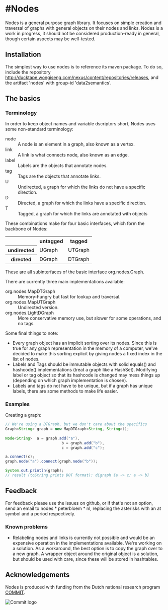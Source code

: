 #Nodes
=====

Nodes is a general purpose graph library. It focuses on simple creation and traversal of graphs with general objects on their nodes and links. Nodes is a work in progress, it should not be considered production-ready in general, though certain aspects may be well-tested.

## Installation

The simplest way to use nodes is to reference its maven package. To do so, include the repository http://ducktape.wongiseng.com/nexus/content/repositories/releases, and the artifact 'nodes' with group-id 'data2semantics'.

## The basics

### Terminology
In order to keep object names and variable dscriptors short, Nodes uses some non-standard terminology:

<dl>
  <dt>node</dt><dd>A node is an element in a graph, also known as a vertex.</dd>
  <dt>link</dt><dd>A link is what connects node, also known as an edge.</dd>
  <dt>label</dt><dd>Labels are the objects that annotate nodes.</dd>
  <dt>tag</dt><dd>Tags are the objects that annotate links.</dd>
  <dt>U</dt><dd>Undirected, a graph for which the links do not have a specific direction.</dd>
  <dt>D</dt><dd>Directed, a graph for which the links have a specific direction.</dd>
  <dt>T</dt><dd>Tagged, a graph for which the links are annotated with objects</dd>
</dl>

These combinations make for four basic interfaces, which form the backbone of Nodes:

<table>
<tr>
  <th></th><th>untagged</th><th>tagged</th>
</tr>
<tr>
  <th>undirected</th><td>UGraph<L></td><td>UTGraph<L, T></td>
</tr>
<tr>
  <th>directed</th><td>DGraph<L></td><td>DTGraph<L, T></td>
</tr>
</table>

These are all subinterfaces of the basic interface org.nodes.Graph<L>.

There are currently three main implementations available:

<dl>
  <dt>org.nodes.MapDTGraph<L, T></dt><dd>Memory-hungry but fast for lookup and traversal.</dd>
  <dt>org.nodes.MapUTGraph<L, T></dt><dd>Undirected version.</dd>
  <dt>org.nodes.LightDGraph<L></dt><dd>More conservative memory use, but slower for some operations, and no tags.</dd>
</dl>

Some final things to note:
* Every graph object has an implicit sorting over its nodes. Since this is true for any graph representation in the memory of a computer, we've decided to make this sorting explicit by giving nodes a fixed index in the list of nodes.
* Labels and Tags should be immutable objects with solid equals() and hashcode() implementations (treat a graph like a HashSet). Modifying label or tag object so that its hashcode is changed may mess things up (depending on which graph implementation is chosen).
* Labels and tags do not have to be unique, but if a graph has unique labels, there are some methods to make life easier.

### Examples

Creating a graph:
```java
// We're using a DTGraph, but we don't care about the specifics
Graph<String> graph = new MapDTGraph<String, String>();
		
Node<String>  a = graph.add("a"),
                         b = graph.add("b"),
                         c = graph.add("c");

a.connect(c);
graph.node("a").connect(graph.node("b"));

System.out.println(graph);
// result (toString prints DOT format): digraph {a -> c; a -> b}
```
## Feedback

For feedback please use the issues on github, or if that's not an option, send an email to nodes * peterbloem * nl, replacing the asterisks with an at symbol and a period respectively.

### Known problems

* Relabeling nodes and links is currently not possible and would be an expensive operation in the implementations available. We're working on a solution. As a workaround, the best option is to copy the graph over to a new graph. A wrapper object around the original object is a solution, but should be used with care, since these will be stored in hashtables.

## Acknowledgements

Nodes is produced with funding from the Dutch national research program [COMMIT](http://commit-nl.nl/).

![Commit logo](http://www.delaat.net/logos/raw/logo-COMMIT.jpg)
